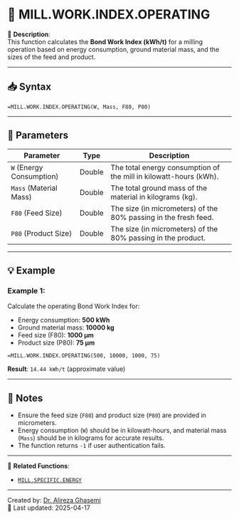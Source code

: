 # 🔁 MILL.WORK.INDEX.OPERATING

🔹 **Description**:  
This function calculates the **Bond Work Index (kWh/t)** for a milling operation based on energy consumption, ground material mass, and the sizes of the feed and product.

---

## 📥 Syntax

```excel
=MILL.WORK.INDEX.OPERATING(W, Mass, F80, P80)
```

---

## 🧾 Parameters

| Parameter          | Type   | Description                                                                 |
|---------------------|--------|-----------------------------------------------------------------------------|
| `W` (Energy Consumption) | Double | The total energy consumption of the mill in kilowatt-hours (kWh).         |
| `Mass` (Material Mass)    | Double | The total ground mass of the material in kilograms (kg).                  |
| `F80` (Feed Size)         | Double | The size (in micrometers) of the 80% passing in the fresh feed.           |
| `P80` (Product Size)      | Double | The size (in micrometers) of the 80% passing in the product.              |

---

## 💡 Example

### Example 1:
Calculate the operating Bond Work Index for:  
- Energy consumption: **500 kWh**  
- Ground material mass: **10000 kg**  
- Feed size (F80): **1000 µm**  
- Product size (P80): **75 µm**

```excel
=MILL.WORK.INDEX.OPERATING(500, 10000, 1000, 75)
```

**Result**: `14.44 kWh/t` (approximate value)

---

## 📝 Notes

- Ensure the feed size (`F80`) and product size (`P80`) are provided in micrometers.
- Energy consumption (`W`) should be in kilowatt-hours, and material mass (`Mass`) should be in kilograms for accurate results.
- The function returns `-1` if user authentication fails.

---

📌 **Related Functions**:
- [`MILL.SPECIFIC.ENERGY`](./MillSpecificEnergy.md)

---

Created by: [Dr. Alireza Ghasemi](https://github.com/Dr-Alireza-Ghasemi)  
📅 Last updated: 2025-04-17
